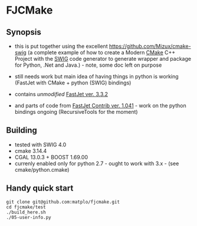 # FJCMake

## Synopsis

- this is put together using the excellent https://github.com/Mizux/cmake-swig (a complete example of how to create a Modern [CMake](https://cmake.org/) C++ Project with the [SWIG](http://www.swig.org) code generator to generate wrapper and package for Python, .Net and Java.) - note, some doc left on purpose
- still needs work but main idea of having things in python is working (FastJet with CMake + python (SWIG) bindings)

- contains *unmodified* [FastJet ver. 3.3.2](http://www.fastjet.fr/)
- and parts of code from [FastJet Contrib ver. 1.041](https://fastjet.hepforge.org/contrib/) - work on the python bindings ongoing (RecursiveTools for the moment)

## Building

- tested with SWIG 4.0
- cmake 3.14.4
- CGAL 13.0.3 + BOOST 1.69.00
- currenly enabled only for python 2.7 - ought to work with 3.x - (see cmake/python.cmake)

## Handy quick start
```
git clone git@github.com:matplo/fjcmake.git
cd fjcmake/test
./build_here.sh
./05-user-info.py
```
